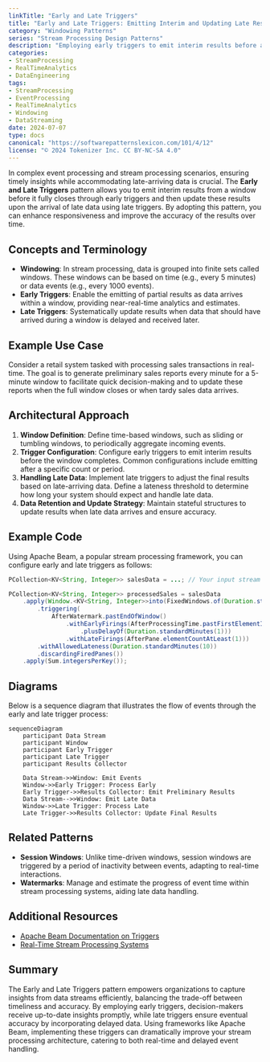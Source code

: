 ```yaml
---
linkTitle: "Early and Late Triggers"
title: "Early and Late Triggers: Emitting Interim and Updating Late Results in Stream Processing"
category: "Windowing Patterns"
series: "Stream Processing Design Patterns"
description: "Employing early triggers to emit interim results before a window closes and handling updates with late triggers for incoming tardy data, enhancing the timeliness and accuracy of stream processing."
categories:
- StreamProcessing
- RealTimeAnalytics
- DataEngineering
tags:
- StreamProcessing
- EventProcessing
- RealTimeAnalytics
- Windowing
- DataStreaming
date: 2024-07-07
type: docs
canonical: "https://softwarepatternslexicon.com/101/4/12"
license: "© 2024 Tokenizer Inc. CC BY-NC-SA 4.0"
---
```


In complex event processing and stream processing scenarios, ensuring timely insights while accommodating late-arriving data is crucial. The **Early and Late Triggers** pattern allows you to emit interim results from a window before it fully closes through early triggers and then update these results upon the arrival of late data using late triggers. By adopting this pattern, you can enhance responsiveness and improve the accuracy of the results over time.

## Concepts and Terminology

- **Windowing**: In stream processing, data is grouped into finite sets called windows. These windows can be based on time (e.g., every 5 minutes) or data events (e.g., every 1000 events).
- **Early Triggers**: Enable the emitting of partial results as data arrives within a window, providing near-real-time analytics and estimates.
- **Late Triggers**: Systematically update results when data that should have arrived during a window is delayed and received later.

## Example Use Case

Consider a retail system tasked with processing sales transactions in real-time. The goal is to generate preliminary sales reports every minute for a 5-minute window to facilitate quick decision-making and to update these reports when the full window closes or when tardy sales data arrives.

## Architectural Approach

1. **Window Definition**: Define time-based windows, such as sliding or tumbling windows, to periodically aggregate incoming events.
2. **Trigger Configuration**: Configure early triggers to emit interim results before the window completes. Common configurations include emitting after a specific count or period.
3. **Handling Late Data**: Implement late triggers to adjust the final results based on late-arriving data. Define a lateness threshold to determine how long your system should expect and handle late data.
4. **Data Retention and Update Strategy**: Maintain stateful structures to update results when late data arrives and ensure accuracy.

## Example Code

Using Apache Beam, a popular stream processing framework, you can configure early and late triggers as follows:

```java
PCollection<KV<String, Integer>> salesData = ...; // Your input stream

PCollection<KV<String, Integer>> processedSales = salesData
    .apply(Window.<KV<String, Integer>>into(FixedWindows.of(Duration.standardMinutes(5)))
        .triggering(
            AfterWatermark.pastEndOfWindow()
                .withEarlyFirings(AfterProcessingTime.pastFirstElementInPane()
                    .plusDelayOf(Duration.standardMinutes(1)))
                .withLateFirings(AfterPane.elementCountAtLeast(1)))
        .withAllowedLateness(Duration.standardMinutes(10))
        .discardingFiredPanes())
    .apply(Sum.integersPerKey());
```

## Diagrams

Below is a sequence diagram that illustrates the flow of events through the early and late trigger process:

```mermaid
sequenceDiagram
    participant Data Stream
    participant Window
    participant Early Trigger
    participant Late Trigger
    participant Results Collector

    Data Stream->>Window: Emit Events
    Window->>Early Trigger: Process Early
    Early Trigger->>Results Collector: Emit Preliminary Results
    Data Stream-->>Window: Emit Late Data
    Window->>Late Trigger: Process Late
    Late Trigger->>Results Collector: Update Final Results
```

## Related Patterns

- **Session Windows**: Unlike time-driven windows, session windows are triggered by a period of inactivity between events, adapting to real-time interactions.
- **Watermarks**: Manage and estimate the progress of event time within stream processing systems, aiding late data handling.

## Additional Resources

- [Apache Beam Documentation on Triggers](https://beam.apache.org/documentation/programming-guide/#triggers)
- [Real-Time Stream Processing Systems](https://research.google/pubs/pub43864/)

## Summary

The Early and Late Triggers pattern empowers organizations to capture insights from data streams efficiently, balancing the trade-off between timeliness and accuracy. By employing early triggers, decision-makers receive up-to-date insights promptly, while late triggers ensure eventual accuracy by incorporating delayed data. Using frameworks like Apache Beam, implementing these triggers can dramatically improve your stream processing architecture, catering to both real-time and delayed event handling.
